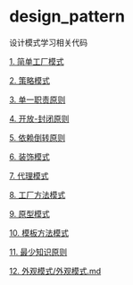 # design_pattern
设计模式学习相关代码

<a href="简单工厂模式">1. 简单工厂模式</a>

<a href="策略模式">2. 策略模式</a>

<a href="单一职责原则.md">3. 单一职责原则</a>

<a href="开放-封闭原则.md">4. 开放-封闭原则</a>

<a href="依赖倒转原则.md">5. 依赖倒转原则</a>

<a href="装饰模式">6. 装饰模式</a>

<a href="代理模式">7. 代理模式</a>

<a href="工厂方法模式">8. 工厂方法模式</a>

<a href="原型模式">9. 原型模式</a>

<a href="模板方法模式">10. 模板方法模式</a>

<a href="最少知识原则">11. 最少知识原则</a>

<a href="外观模式">12. 外观模式/外观模式.md</a>
